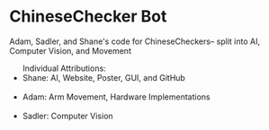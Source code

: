 # ChineseChecker Bot
Adam, Sadler, and Shane's code for ChineseCheckers– split into AI, Computer Vision, and Movement</br>


  <ul>Individual Attributions:</br>
    <li>Shane: AI, Website, Poster, GUI, and GitHub</li></br>
    <li>Adam: Arm Movement, Hardware Implementations</li></br>
    <li>Sadler: Computer Vision</li>
  
